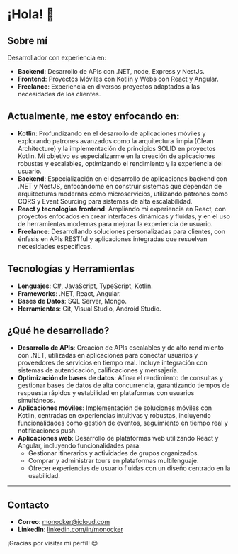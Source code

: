 # ¡Hola! 👋

## Sobre mí

Desarrollador con experiencia en:

- **Backend**: Desarrollo de APIs con .NET, node, Express y NestJs.
- **Frontend**: Proyectos Móviles con Kotlin y Webs con React y Angular.
- **Freelance**: Experiencia en diversos proyectos adaptados a las necesidades de los clientes.
  
## Actualmente, me estoy enfocando en:

- **Kotlin**: Profundizando en el desarrollo de aplicaciones móviles y explorando patrones avanzados como la arquitectura limpia (Clean Architecture) y la implementación de principios SOLID en proyectos Kotlin. Mi objetivo es especializarme en la creación de aplicaciones robustas y escalables, optimizando el rendimiento y la experiencia del usuario.
- **Backend**: Especialización en el desarrollo de aplicaciones backend con .NET y NestJS, enfocándome en construir sistemas que dependan de arquitecturas modernas como microservicios, utilizando patrones como CQRS y Event Sourcing para sistemas de alta escalabilidad.
- **React y tecnologías frontend**: Ampliando mi experiencia en React, con proyectos enfocados en crear interfaces dinámicas y fluidas, y en el uso de herramientas modernas para mejorar la experiencia de usuario.
- **Freelance**: Desarrollando soluciones personalizadas para clientes, con énfasis en APIs RESTful y aplicaciones integradas que resuelvan necesidades específicas.

## Tecnologías y Herramientas

- **Lenguajes**: C#, JavaScript, TypeScript, Kotlin.
- **Frameworks**: .NET, React, Angular.
- **Bases de Datos**: SQL Server, Mongo.
- **Herramientas**: Git, Visual Studio, Android Studio.

## ¿Qué he desarrollado?

- **Desarrollo de APIs**: Creación de APIs escalables y de alto rendimiento con .NET, utilizadas en aplicaciones para conectar usuarios y proveedores de servicios en tiempo real. Incluye integración con sistemas de autenticación, calificaciones y mensajería.
- **Optimización de bases de datos**: Afinar el rendimiento de consultas y gestionar bases de datos de alta concurrencia, garantizando tiempos de respuesta rápidos y estabilidad en plataformas con usuarios simultáneos.
- **Aplicaciones móviles**: Implementación de soluciones móviles con Kotlin, centradas en experiencias intuitivas y robustas, incluyendo funcionalidades como gestión de eventos, seguimiento en tiempo real y notificaciones push.
- **Aplicaciones web**: Desarrollo de plataformas web utilizando React y Angular, incluyendo funcionalidades para:
  - Gestionar itinerarios y actividades de grupos organizados.
  - Comprar y administrar tours en plataformas multilenguaje.
  - Ofrecer experiencias de usuario fluidas con un diseño centrado en la usabilidad.

---

## Contacto

- **Correo**: [monocker@icloud.com](monocker@icloud.com)
- **LinkedIn**: [linkedin.com/in/monocker](https://www.linkedin.com/in/monocker)

¡Gracias por visitar mi perfil! 😊
